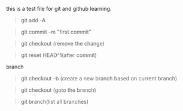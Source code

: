 this is a test file for git and github learning.

> git add -A

> git commit -m "first commit"

> git checkout <filename> (remove the change)

> git reset HEAD^1(after commit)

branch
> git checkout -b <branchname> (create a new branch based on current branch)

> git checkout <branchname> (goto the branch)

> git branch(list all branches)

> 